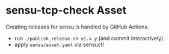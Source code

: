 # sensu-tcp-check Asset

Creating releases for sensu is handled by GitHub Actions.

- run `./publish_release.sh v1.x.y` (and commit interactively)
- apply `sensu/asset.yaml` via sensuctl
